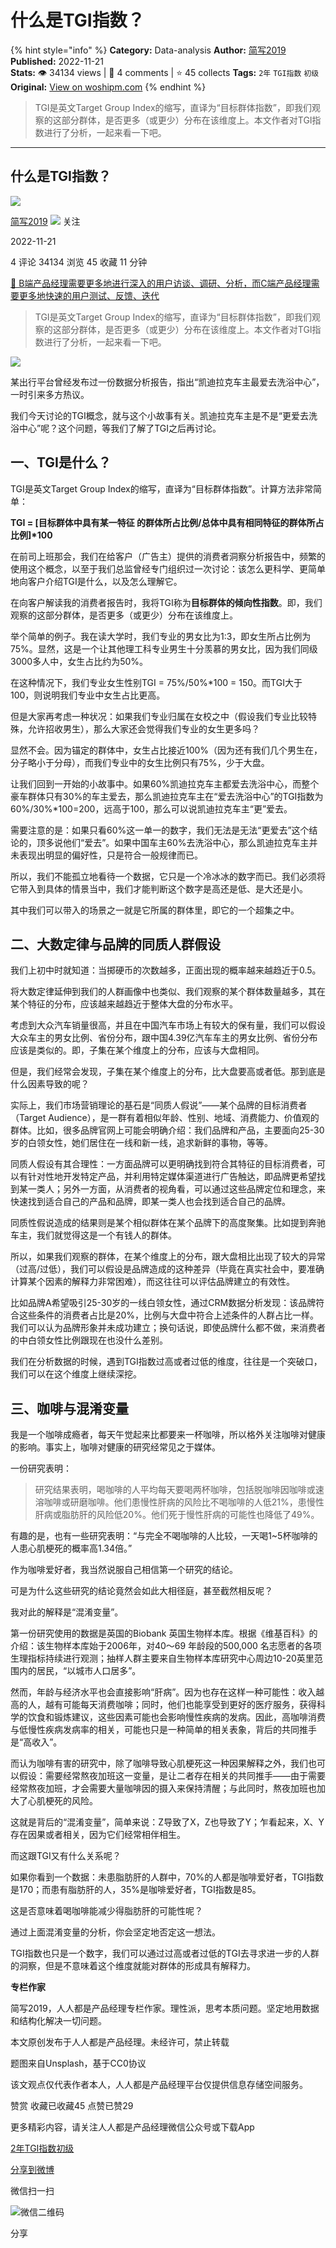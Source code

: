 # 什么是TGI指数？
{% hint style="info" %}
**Category:** Data-analysis
**Author:** [简写2019](https://www.woshipm.com/u/745714)
**Published:** 2022-11-21  
**Stats:** 👁️ 34134 views | 💬 4 comments | ⭐ 45 collects
**Tags:** `2年` `TGI指数` `初级`
**Original:** [View on woshipm.com](https://www.woshipm.com/data-analysis/5684175.html)
{% endhint %}
> TGI是英文Target Group Index的缩写，直译为“目标群体指数”，即我们观察的这部分群体，是否更多（或更少）分布在该维度上。本文作者对TGI指数进行了分析，一起来看一下吧。

---

## 什么是TGI指数？

[![](https://image.woshipm.com/wp-files/2018/12/NTr8Es2Q9RJAxytdW57L.jpeg!/both/72x72)](https://www.woshipm.com/u/745714)

[简写2019](https://www.woshipm.com/u/745714) ![](https://static.woshipm.com/tag/1121_1@2x.png) 关注

2022-11-21

4 评论 34134 浏览 45 收藏 11 分钟

[🔗 B端产品经理需要更多地进行深入的用户访谈、调研、分析，而C端产品经理需要更多地快速的用户测试、反馈、迭代](https://ke.qidianla.com/courses/bcpm)

> TGI是英文Target Group Index的缩写，直译为“目标群体指数”，即我们观察的这部分群体，是否更多（或更少）分布在该维度上。本文作者对TGI指数进行了分析，一起来看一下吧。

![](https://image.woshipm.com/wp-files/2022/11/35Y159aoglSS6WHuS11Q.png)

某出行平台曾经发布过一份数据分析报告，指出“凯迪拉克车主最爱去洗浴中心”，一时引来多方热议。

我们今天讨论的TGI概念，就与这个小故事有关。凯迪拉克车主是不是“更爱去洗浴中心”呢？这个问题，等我们了解了TGI之后再讨论。

## 一、TGI是什么？

TGI是英文Target Group Index的缩写，直译为“目标群体指数”。计算方法非常简单：

**TGI = \[目标群体中具有某一特征 的群体所占比例/总体中具有相同特征的群体所占比例\]\*100**

在前司上班那会，我们在给客户（广告主）提供的消费者洞察分析报告中，频繁的使用这个概念，以至于我们总监曾经专门组织过一次讨论：该怎么更科学、更简单地向客户介绍TGI是什么，以及怎么理解它。

在向客户解读我的消费者报告时，我将TGI称为**目标群体的倾向性指数**。即，我们观察的这部分群体，是否更多（或更少）分布在该维度上。

举个简单的例子。我在读大学时，我们专业的男女比为1:3，即女生所占比例为75%。显然，这是一个让其他理工科专业男生十分羡慕的男女比，因为我们同级3000多人中，女生占比约为50%。

在这种情况下，我们专业女生性别TGI = 75%/50%\*100 = 150。而TGI大于100，则说明我们专业中女生占比更高。

但是大家再考虑一种状况：如果我们专业归属在女校之中（假设我们专业比较特殊，允许招收男生），那么大家还会觉得我们专业的女生更多吗？

显然不会。因为锚定的群体中，女生占比接近100%（因为还有我们几个男生在，分子略小于分母），而我们专业中的女生比例只有75%，少于大盘。

让我们回到一开始的小故事中。如果60%凯迪拉克车主都爱去洗浴中心，而整个豪车群体只有30%的车主爱去，那么凯迪拉克车主在“爱去洗浴中心”的TGI指数为60%/30%\*100=200，远高于100，那么可以说凯迪拉克车主“更”爱去。

需要注意的是：如果只看60%这一单一的数字，我们无法是无法“更爱去”这个结论的，顶多说他们“爱去”。如果中国车主60%去洗浴中心，那么凯迪拉克车主并未表现出明显的偏好性，只是符合一般规律而已。

所以，我们不能孤立地看待一个数据，它只是一个冷冰冰的数字而已。我们必须将它带入到具体的情景当中，我们才能判断这个数字是高还是低、是大还是小。

其中我们可以带入的场景之一就是它所属的群体里，即它的一个超集之中。

## 二、大数定律与品牌的同质人群假设

我们上初中时就知道：当掷硬币的次数越多，正面出现的概率越来越趋近于0.5。

将大数定律延伸到我们的人群画像中也类似、我们观察的某个群体数量越多，其在某个特征的分布，应该越来越趋近于整体大盘的分布水平。

考虑到大众汽车销量很高，并且在中国汽车市场上有较大的保有量，我们可以假设大众车主的男女比例、省份分布，跟中国4.39亿汽车车主的男女比例、省份分布应该是类似的。即，子集在某个维度上的分布，应该与大盘相同。

但是，我们经常会发现，子集在某个维度上的分布，比大盘要高或者低。那到底是什么因素导致的呢？

实际上，我们市场营销理论的基石是“同质人假说”——某个品牌的目标消费者（Target Audience），是一群有着相似年龄、性别、地域、消费能力、价值观的群体。比如，很多品牌官网上可能会明确介绍：我们品牌和产品，主要面向25-30岁的白领女性，她们居住在一线和新一线，追求新鲜的事物，等等。

同质人假设有其合理性：一方面品牌可以更明确找到符合其特征的目标消费者，可以有针对性地开发特定产品，并利用特定媒体渠道进行广告触达，即品牌更希望找到某一类人；另外一方面，从消费者的视角看，可以通过这些品牌定位和理念，来快速找到适合自己的产品和品牌，即某一类人也会找到适合自己的品牌。

同质性假说造成的结果则是某个相似群体在某个品牌下的高度聚集。比如提到奔驰车主，我们就觉得这是一个有钱人的群体。

所以，如果我们观察的群体，在某个维度上的分布，跟大盘相比出现了较大的异常（过高/过低），我们可以假设是品牌造成的这种差异（毕竟在真实社会中，要准确计算某个因素的解释力非常困难），而这往往可以评估品牌建立的有效性。

比如品牌A希望吸引25-30岁的一线白领女性，通过CRM数据分析发现：该品牌符合这些条件的消费者占比是20%，比例与大盘中符合上述条件的人群占比一样。我们可以认为品牌形象并未成功建立；换句话说，即使品牌什么都不做，来消费者的中白领女性比例跟现在也没什么差别。

我们在分析数据的时候，遇到TGI指数过高或者过低的维度，往往是一个突破口，我们可以在这个维度上继续深挖。

## 三、咖啡与混淆变量

我是一个咖啡成瘾者，每天午觉起来比都要来一杯咖啡，所以格外关注咖啡对健康的影响。事实上，咖啡对健康的研究经常见之于媒体。

一份研究表明：

> 研究结果表明，喝咖啡的人平均每天要喝两杯咖啡，包括脱咖啡因咖啡或速溶咖啡或研磨咖啡。他们患慢性肝病的风险比不喝咖啡的人低21%，患慢性肝病或脂肪肝的风险低20%。他们死于慢性肝病的可能性也降低了49%。

有趣的是，也有一些研究表明：“与完全不喝咖啡的人比较，一天喝1~5杯咖啡的人患心肌梗死的概率高1.34倍。”

作为咖啡爱好者，我当然说服自己相信第一个研究的结论。

可是为什么这些研究的结论竟然会如此大相径庭，甚至截然相反呢？

我对此的解释是“混淆变量”。

第一份研究使用的数据是英国的Biobank 英国生物样本库。根据《维基百科》的介绍：该生物样本库始于2006年，对40～69 年龄段的500,000 名志愿者的各项生理指标持续进行观测；抽样人群主要来自生物样本库研究中心周边10-20英里范围内的居民，“以城市人口居多”。

然而，年龄与经济水平也会直接影响“肝病”。因为也存在这样一种可能性：收入越高的人，越有可能每天消费咖啡；同时，他们也能享受到更好的医疗服务，获得科学的饮食和锻炼建议，这些因素可能也会影响慢性疾病的发病。因此，高咖啡消费与低慢性疾病发病率的相关，可能也只是一种简单的相关表象，背后的共同推手是“高收入”。

而认为咖啡有害的研究中，除了咖啡导致心肌梗死这一种因果解释之外，我们也可以假设：需要经常熬夜加班这一变量，是让二者存在相关的共同推手——由于需要经常熬夜加班，才会需要大量咖啡因的摄入来保持清醒；与此同时，熬夜加班也加大了心肌梗死的风险。

这就是背后的“混淆变量”，简单来说：Z导致了X，Z也导致了Y；乍看起来，X、Y存在因果或者相关，因为它们经常相伴相生。

而这跟TGI又有什么关系呢？

如果你看到一个数据：未患脂肪肝的人群中，70%的人都是咖啡爱好者，TGI指数是170；而患有脂肪肝的人，35%是咖啡爱好者，TGI指数是85。

这是否意味着喝咖啡能减少得脂肪肝的可能性呢？

通过上面混淆变量的分析，你会坚定地否定这一想法。

TGI指数也只是一个数字，我们可以通过过高或者过低的TGI去寻求进一步的人群的洞察，但是不意味着这个维度就能对群体的形成具有解释力。

**专栏作家**

简写2019，人人都是产品经理专栏作家。理性派，思考本质问题。坚定地用数据和结构化解决一切问题。

本文原创发布于人人都是产品经理。未经许可，禁止转载

题图来自Unsplash，基于CC0协议

该文观点仅代表作者本人，人人都是产品经理平台仅提供信息存储空间服务。

赞赏 收藏已收藏45 点赞已赞29

更多精彩内容，请关注人人都是产品经理微信公众号或下载App

[2年](https://www.woshipm.com/tag/2%e5%b9%b4)[TGI指数](https://www.woshipm.com/tag/tgi%e6%8c%87%e6%95%b0)[初级](https://www.woshipm.com/tag/%e5%88%9d%e7%ba%a7)

[分享到微博](https://service.weibo.com/share/share.php?appkey=2775287854&title=什么是TGI指数？&url=https://www.woshipm.com/data-analysis/5684175.html&pic=https://image.woshipm.com/wp-files/2022/11/35Y159aoglSS6WHuS11Q.png)

微信扫一扫

![微信二维码](https://api.pwmqr.com/qrcode/create/?url=https://www.woshipm.com/data-analysis/5684175.html)

分享